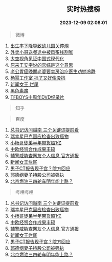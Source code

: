 <div align="center"><h2>实时热搜榜</h2><h4>2023-12-09 02:08:01</h4></div>

> 微博  

1. [出生率下降导致幼儿园关停潮](https://s.weibo.com/weibo?q=%23%E5%87%BA%E7%94%9F%E7%8E%87%E4%B8%8B%E9%99%8D%E5%AF%BC%E8%87%B4%E5%B9%BC%E5%84%BF%E5%9B%AD%E5%85%B3%E5%81%9C%E6%BD%AE%23&t=31&band_rank=1&Refer=top)<br />
2. [外卖小哥送餐途中被风筝线割喉](https://s.weibo.com/weibo?q=%23%E5%A4%96%E5%8D%96%E5%B0%8F%E5%93%A5%E9%80%81%E9%A4%90%E9%80%94%E4%B8%AD%E8%A2%AB%E9%A3%8E%E7%AD%9D%E7%BA%BF%E5%89%B2%E5%96%89%23&t=31&band_rank=2&Refer=top)<br />
3. [太空视角见证中国式现代化](https://s.weibo.com/weibo?q=%23%E5%A4%AA%E7%A9%BA%E8%A7%86%E8%A7%92%E8%A7%81%E8%AF%81%E4%B8%AD%E5%9B%BD%E5%BC%8F%E7%8E%B0%E4%BB%A3%E5%8C%96%23&t=31&band_rank=3&Refer=top)<br />
4. [原来王安宇说的恋综是这个意思](https://s.weibo.com/weibo?q=%E5%8E%9F%E6%9D%A5%E7%8E%8B%E5%AE%89%E5%AE%87%E8%AF%B4%E7%9A%84%E6%81%8B%E7%BB%BC%E6%98%AF%E8%BF%99%E4%B8%AA%E6%84%8F%E6%80%9D&t=31&band_rank=4&Refer=top)<br />
5. [老公胃癌晚期老婆要卖房治疗医生劝她冷静](https://s.weibo.com/weibo?q=%23%E8%80%81%E5%85%AC%E8%83%83%E7%99%8C%E6%99%9A%E6%9C%9F%E8%80%81%E5%A9%86%E8%A6%81%E5%8D%96%E6%88%BF%E6%B2%BB%E7%96%97%E5%8C%BB%E7%94%9F%E5%8A%9D%E5%A5%B9%E5%86%B7%E9%9D%99%23&t=31&band_rank=5&Refer=top)<br />
6. [杨幂工作室 挡了又好像没挡](https://s.weibo.com/weibo?q=%E6%9D%A8%E5%B9%82%E5%B7%A5%E4%BD%9C%E5%AE%A4%20%E6%8C%A1%E4%BA%86%E5%8F%88%E5%A5%BD%E5%83%8F%E6%B2%A1%E6%8C%A1&t=31&band_rank=6&Refer=top)<br />
7. [新闻女王 烂尾](https://s.weibo.com/weibo?q=%E6%96%B0%E9%97%BB%E5%A5%B3%E7%8E%8B%20%E7%83%82%E5%B0%BE&t=31&band_rank=7&Refer=top)<br />
8. [黑色素瘤](https://s.weibo.com/weibo?q=%E9%BB%91%E8%89%B2%E7%B4%A0%E7%98%A4&t=31&band_rank=8&Refer=top)<br />
9. [TFBOYS十周年DVD纪录片](https://s.weibo.com/weibo?q=%23TFBOYS%E5%8D%81%E5%91%A8%E5%B9%B4DVD%E7%BA%AA%E5%BD%95%E7%89%87%23&t=31&band_rank=9&Refer=top)<br />

> 知乎  


> 百度  

1. [总书记访问越南 三个关键词提前看](https://www.baidu.com/s?wd=%E6%80%BB%E4%B9%A6%E8%AE%B0%E8%AE%BF%E9%97%AE%E8%B6%8A%E5%8D%97+%E4%B8%89%E4%B8%AA%E5%85%B3%E9%94%AE%E8%AF%8D%E6%8F%90%E5%89%8D%E7%9C%8B&sa=fyb_news&rsv_dl=fyb_news)<br />
2. [瑞幸星巴克回应检查出致癌物](https://www.baidu.com/s?wd=%E7%91%9E%E5%B9%B8%E6%98%9F%E5%B7%B4%E5%85%8B%E5%9B%9E%E5%BA%94%E6%A3%80%E6%9F%A5%E5%87%BA%E8%87%B4%E7%99%8C%E7%89%A9&sa=fyb_news&rsv_dl=fyb_news)<br />
3. [小杨哥徒弟半年带货超1亿](https://www.baidu.com/s?wd=%E5%B0%8F%E6%9D%A8%E5%93%A5%E5%BE%92%E5%BC%9F%E5%8D%8A%E5%B9%B4%E5%B8%A6%E8%B4%A7%E8%B6%851%E4%BA%BF&sa=fyb_news&rsv_dl=fyb_news)<br />
4. [中欧经贸合作成果丰硕](https://www.baidu.com/s?wd=%E4%B8%AD%E6%AC%A7%E7%BB%8F%E8%B4%B8%E5%90%88%E4%BD%9C%E6%88%90%E6%9E%9C%E4%B8%B0%E7%A1%95&sa=fyb_news&rsv_dl=fyb_news)<br />
5. [辅警威胁查网友个人信息 官方通报](https://www.baidu.com/s?wd=%E8%BE%85%E8%AD%A6%E5%A8%81%E8%83%81%E6%9F%A5%E7%BD%91%E5%8F%8B%E4%B8%AA%E4%BA%BA%E4%BF%A1%E6%81%AF+%E5%AE%98%E6%96%B9%E9%80%9A%E6%8A%A5&sa=fyb_news&rsv_dl=fyb_news)<br />
6. [新闻女王烂尾](https://www.baidu.com/s?wd=%E6%96%B0%E9%97%BB%E5%A5%B3%E7%8E%8B%E7%83%82%E5%B0%BE&sa=fyb_news&rsv_dl=fyb_news)<br />
7. [男子CT报告现子宫？院方回应](https://www.baidu.com/s?wd=%E7%94%B7%E5%AD%90CT%E6%8A%A5%E5%91%8A%E7%8E%B0%E5%AD%90%E5%AE%AB%EF%BC%9F%E9%99%A2%E6%96%B9%E5%9B%9E%E5%BA%94&sa=fyb_news&rsv_dl=fyb_news)<br />
8. [郭德纲妻子持股公司被强执](https://www.baidu.com/s?wd=%E9%83%AD%E5%BE%B7%E7%BA%B2%E5%A6%BB%E5%AD%90%E6%8C%81%E8%82%A1%E5%85%AC%E5%8F%B8%E8%A2%AB%E5%BC%BA%E6%89%A7&sa=fyb_news&rsv_dl=fyb_news)<br />
9. [北京燃油三四轮车明年能上路？](https://www.baidu.com/s?wd=%E5%8C%97%E4%BA%AC%E7%87%83%E6%B2%B9%E4%B8%89%E5%9B%9B%E8%BD%AE%E8%BD%A6%E6%98%8E%E5%B9%B4%E8%83%BD%E4%B8%8A%E8%B7%AF%EF%BC%9F&sa=fyb_news&rsv_dl=fyb_news)<br />

> 哔哩哔哩  

1. [总书记访问越南 三个关键词提前看](https://www.baidu.com/s?wd=%E6%80%BB%E4%B9%A6%E8%AE%B0%E8%AE%BF%E9%97%AE%E8%B6%8A%E5%8D%97+%E4%B8%89%E4%B8%AA%E5%85%B3%E9%94%AE%E8%AF%8D%E6%8F%90%E5%89%8D%E7%9C%8B&sa=fyb_news&rsv_dl=fyb_news)<br />
2. [瑞幸星巴克回应检查出致癌物](https://www.baidu.com/s?wd=%E7%91%9E%E5%B9%B8%E6%98%9F%E5%B7%B4%E5%85%8B%E5%9B%9E%E5%BA%94%E6%A3%80%E6%9F%A5%E5%87%BA%E8%87%B4%E7%99%8C%E7%89%A9&sa=fyb_news&rsv_dl=fyb_news)<br />
3. [小杨哥徒弟半年带货超1亿](https://www.baidu.com/s?wd=%E5%B0%8F%E6%9D%A8%E5%93%A5%E5%BE%92%E5%BC%9F%E5%8D%8A%E5%B9%B4%E5%B8%A6%E8%B4%A7%E8%B6%851%E4%BA%BF&sa=fyb_news&rsv_dl=fyb_news)<br />
4. [中欧经贸合作成果丰硕](https://www.baidu.com/s?wd=%E4%B8%AD%E6%AC%A7%E7%BB%8F%E8%B4%B8%E5%90%88%E4%BD%9C%E6%88%90%E6%9E%9C%E4%B8%B0%E7%A1%95&sa=fyb_news&rsv_dl=fyb_news)<br />
5. [辅警威胁查网友个人信息 官方通报](https://www.baidu.com/s?wd=%E8%BE%85%E8%AD%A6%E5%A8%81%E8%83%81%E6%9F%A5%E7%BD%91%E5%8F%8B%E4%B8%AA%E4%BA%BA%E4%BF%A1%E6%81%AF+%E5%AE%98%E6%96%B9%E9%80%9A%E6%8A%A5&sa=fyb_news&rsv_dl=fyb_news)<br />
6. [新闻女王烂尾](https://www.baidu.com/s?wd=%E6%96%B0%E9%97%BB%E5%A5%B3%E7%8E%8B%E7%83%82%E5%B0%BE&sa=fyb_news&rsv_dl=fyb_news)<br />
7. [男子CT报告现子宫？院方回应](https://www.baidu.com/s?wd=%E7%94%B7%E5%AD%90CT%E6%8A%A5%E5%91%8A%E7%8E%B0%E5%AD%90%E5%AE%AB%EF%BC%9F%E9%99%A2%E6%96%B9%E5%9B%9E%E5%BA%94&sa=fyb_news&rsv_dl=fyb_news)<br />
8. [郭德纲妻子持股公司被强执](https://www.baidu.com/s?wd=%E9%83%AD%E5%BE%B7%E7%BA%B2%E5%A6%BB%E5%AD%90%E6%8C%81%E8%82%A1%E5%85%AC%E5%8F%B8%E8%A2%AB%E5%BC%BA%E6%89%A7&sa=fyb_news&rsv_dl=fyb_news)<br />
9. [北京燃油三四轮车明年能上路？](https://www.baidu.com/s?wd=%E5%8C%97%E4%BA%AC%E7%87%83%E6%B2%B9%E4%B8%89%E5%9B%9B%E8%BD%AE%E8%BD%A6%E6%98%8E%E5%B9%B4%E8%83%BD%E4%B8%8A%E8%B7%AF%EF%BC%9F&sa=fyb_news&rsv_dl=fyb_news)<br />
